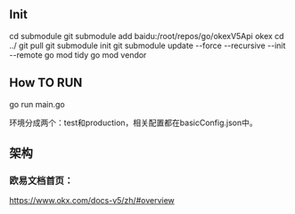 
## Init

cd submodule 
git submodule add baidu:/root/repos/go/okexV5Api okex
cd ../
git pull
git submodule init
git submodule update --force --recursive --init --remote
go mod tidy
go mod vendor


## How TO RUN

go run main.go

环境分成两个：test和production，相关配置都在basicConfig.json中。

## 架构


### 欧易文档首页：

https://www.okx.com/docs-v5/zh/#overview
